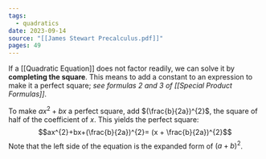 ```yaml
---
tags:
  - quadratics
date: 2023-09-14
source: "[[James Stewart Precalculus.pdf]]"
pages: 49
---
```

If a [[Quadratic Equation]] does not factor readily, we can solve it by **completing the square**.
This means to add a constant to an expression to make it a perfect square; *see formulas 2 and 3 of [[Special Product Formulas]]*.

To make $ax^{2} +bx$ a perfect square, add $(\frac{b}{2a})^{2}$, the square of half of the coefficient of $x$. This yields the perfect square:
$$ax^{2}+bx+(\frac{b}{2a})^{2}= (x + \frac{b}{2a})^{2}$$
Note that the left side of the equation is the expanded form of $(a+b)^2$.